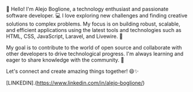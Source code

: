 👋 Hello! I'm Alejo Boglione, a technology enthusiast and passionate software developer. 💻 I love exploring new challenges and finding creative solutions to complex problems. My focus is on building robust, scalable, and efficient applications using the latest tools and technologies such as HTML, CSS, JavaScript, Laravel, and Livewire. 🚀

My goal is to contribute to the world of open source and collaborate with other developers to drive technological progress. I'm always learning and eager to share knowledge with the community. 👥

Let's connect and create amazing things together! 😄✨

[LINKEDIN].(https://www.linkedin.com/in/alejo-boglione/)
